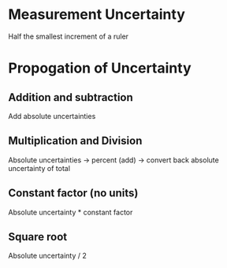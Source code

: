 # Measurement Uncertainty

Half the smallest increment of a ruler

# Propogation of Uncertainty

## Addition and subtraction

Add absolute uncertainties

## Multiplication and Division

Absolute uncertainties -> percent (add) -> convert back absolute uncertainty of total

## Constant factor (no units)

Absolute uncertainty * constant factor

## Square root

Absolute uncertainty / 2
